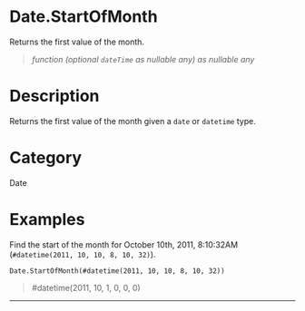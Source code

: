 ﻿# Date.StartOfMonth
Returns the first value of the month.
> _function (optional <code>dateTime</code> as nullable any) as nullable any_
# Description 
Returns the first value of the month given a <code>date</code> or <code>datetime</code> type.

# Category 
Date
# Examples 
Find the start of the month for October 10th, 2011, 8:10:32AM (<code>#datetime(2011, 10, 10, 8, 10, 32)</code>).
```
Date.StartOfMonth(#datetime(2011, 10, 10, 8, 10, 32))
```
> #datetime(2011, 10, 1, 0, 0, 0)
***
